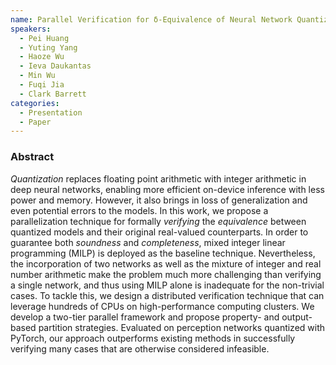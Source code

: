 ```yaml
---
name: Parallel Verification for δ-Equivalence of Neural Network Quantization
speakers:
  - Pei Huang
  - Yuting Yang
  - Haoze Wu
  - Ieva Daukantas
  - Min Wu
  - Fuqi Jia
  - Clark Barrett
categories:
  - Presentation
  - Paper
---
```


### Abstract

*Quantization* replaces floating point arithmetic with integer arithmetic in deep neural networks, enabling more efficient on-device inference with less power and memory. However, it also brings in loss of generalization and even potential errors to the models. In this work, we propose a parallelization technique for formally *verifying* the *equivalence* between quantized models and their original real-valued counterparts. In order to guarantee both *soundness* and *completeness*, mixed integer linear programming (MILP) is deployed as the baseline technique. Nevertheless, the incorporation of two networks as well as the mixture of integer and real number arithmetic make the problem much more challenging than verifying a single network, and thus using MILP alone is inadequate for the non-trivial cases. To tackle this, we design a distributed verification technique that can leverage hundreds of CPUs on high-performance computing clusters. We develop a two-tier parallel framework and propose property- and output-based partition strategies. Evaluated on perception networks quantized with PyTorch, our approach outperforms existing methods in successfully verifying many cases that are otherwise considered infeasible.
